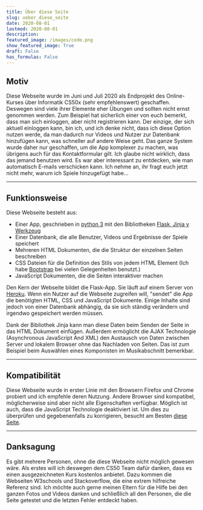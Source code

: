 ```yaml
---
title: Über diese Seite
slug: ueber_diese_seite
date: 2020-08-01
lastmod: 2020-08-01
description:
featured_image: /images/code.png
show_featured_image: True
draft: False
has_formulas: False
---
```


## Motiv
Diese Webseite wurde im Juni und Juli 2020 als Endprojekt des Online-Kurses über Informatik CS50x (sehr empfehlenswert) geschaffen. Deswegen sind viele ihrer Elemente eher Übungen und sollten nicht ernst genommen werden.
Zum Beispiel hat sicherlich einer von euch bemerkt, dass man sich einloggen, aber nicht registrieren kann. Der einzige, der sich aktuell einloggen kann, bin ich, und ich denke nicht, dass ich diese Option nutzen werde, da man dadurch nur Videos und Nutzer zur Datenbank hinzufügen kann, was schneller auf andere Weise geht. Das ganze System wurde daher nur geschaffen, um die App komplexer zu machen, was übrigens auch für das Kontaktformular gilt. Ich glaube nicht wirklich, dass das jemand benutzen wird. Es war aber interessant zu entdecken, wie man automatisch E-mails verschicken kann. Ich nehme an, ihr fragt euch jetzt nicht mehr, warum ich Spiele hinzugefügt habe...

---

## Funktionsweise
Diese Webseite besteht aus:
- Einer App, geschrieben in [python 3](https://www.python.org/) mit den Bibliotheken [Flask, Jinja y Werkzeug](https://palletsprojects.com/)
- Einer Datenbank, die alle Benutzer, Videos und Ergebnisse der Spiele speichert
- Mehreren HTML Dokumenten, die die Struktur der einzelnen Seiten beschreiben
- CSS Dateien für die Definition des Stils von jedem HTML Element (Ich habe [Bootstrap](https://getbootstrap.com/) bei vielen Gelegenheiten benutzt.)
- JavaScript Dokumenten, die die Seiten interaktiver machen

Den Kern der Webseite bildet die Flask-App. Sie läuft auf einem Server von [Heroku](https://www.heroku.com/). Wenn ein Nutzer auf die Webseite zugreifen will, "sendet" die App die benötigten HTML, CSS und JavaScript Dokumente. Einige Inhalte sind jedoch von einer Datenbank abhängig, da sie sich ständig verändern und irgendwo gespeichert werden müssen.

Dank der Bibliothek Jinja kann man diese Daten beim Senden der Seite in das HTML Dokument einfügen. Außerdem ermöglicht die AJAX Technologie (Asynchronous JavaScript And XML) den Austausch von Daten zwischen Server und lokalem Browser ohne das Nachladen von Seiten. Das ist zum Beispiel beim Auswählen eines Komponisten im Musikabschnitt bemerkbar.

---

## Kompatibilität
Diese Webseite wurde in erster Linie mit den Browsern Firefox und Chrome probiert und ich empfehle deren Nutzung. Andere Browser sind kompatibel, möglicherweise sind aber nicht alle Eigenschaften verfügbar. Möglich ist auch, dass die JavaScript Technologie deaktiviert ist. Um dies zu überprüfen und gegebenenfalls zu korrigieren, besucht am Besten [diese Seite](https://www.enable-javascript.com/es/).

---

## Danksagung
Es gibt mehrere Personen, ohne die diese Webseite nicht möglich gewesen wäre. Als erstes will ich deswegen dem CS50 Team dafür danken, dass es einen ausgezeichneten Kurs kostenlos anbietet. Dazu kommen die Webseiten W3schools und Stackoverflow, die eine extrem hilfreiche Referenz sind. Ich möchte auch gerne meinen Eltern für die Hilfe bei den ganzen Fotos und Videos danken und schließlich all den Personen, die die Seite getestet und die letzten Fehler entdeckt haben.
